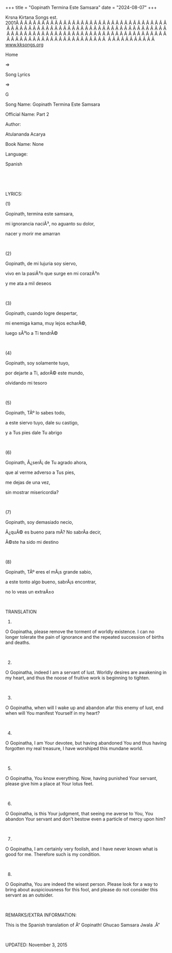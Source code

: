 +++ 
title = "Gopinath Termina Este Samsara"
date = "2024-08-07"
+++

Krsna Kirtana Songs
est. 2001Â Â Â Â Â Â Â Â Â Â Â Â Â Â Â Â Â Â Â Â Â Â Â Â Â Â Â Â Â Â Â Â Â Â Â Â Â Â Â Â Â Â Â Â Â Â Â Â Â Â Â Â Â Â Â Â Â Â Â Â Â Â Â Â Â Â Â Â Â Â Â Â Â Â Â Â Â Â Â Â Â Â Â Â Â Â Â Â Â Â Â Â Â Â Â Â Â Â Â Â Â Â Â Â Â Â Â Â Â Â Â Â Â Â Â Â Â Â Â Â Â Â Â Â Â Â Â Â Â Â Â Â  Â Â Â Â Â Â Â Â Â Â Â  
www.kksongs.org








Home
 
⇒
 
Song Lyrics
 
⇒
 
G


Song
Name: Gopinath Termina Este Samsara


Official
Name: Part 2


Author:

Atulananda Acarya


Book
Name: None


Language:

Spanish


 
















 


LYRICS:


(1)


Gopinath,
termina este samsara,


mi
ignorancia naciÃ³, no aguanto su dolor,


nacer
y morir me amarran


 


(2)


Gopinath,
de mi lujuria soy siervo,


vivo
en la pasiÃ³n que surge en mi corazÃ³n


y
me ata a mil deseos


 


(3)


Gopinath,
cuando logre despertar,


mi
enemiga kama, muy lejos echarÃ©,


luego
sÃ³lo a Ti tendrÃ©


 


(4)


Gopinath,
soy solamente tuyo,


por
dejarte a Ti, adorÃ© este mundo,


olvidando
mi tesoro


 


(5)


Gopinath,
TÃº lo sabes todo,


a
este siervo tuyo, dale su castigo,


y
a Tus pies dale Tu abrigo


 


(6)


Gopinath,
Â¿serÃ¡ de Tu agrado ahora,


que
al verme adverso a Tus pies,


me
dejas de una vez,


sin
mostrar misericordia?


 


(7)


Gopinath,
soy demasiado necio,


Â¿quÃ©
es bueno para mÃ­? No sabrÃ­a decir,


Ã©ste
ha sido mi destino


 


(8)


Gopinath,
TÃº eres el mÃ¡s grande sabio,


a
este tonto algo bueno, sabrÃ¡s encontrar,


no
lo veas un extraÃ±o


 


TRANSLATION


1)
O Gopinatha, please remove the torment of worldly existence. I can no longer
tolerate the pain of ignorance and the repeated succession of births and
deaths. 


 


2)
O Gopinatha, indeed I am a servant of lust. Worldly desires are awakening in my
heart, and thus the noose of fruitive work is beginning to tighten. 


 


3)
O Gopinatha, when will I wake up and abandon afar this enemy of lust, end when
will You manifest Yourself in my heart? 


 


4)
O Gopinatha, I am Your devotee, but having abandoned You and thus having
forgotten my real treasure, I have worshiped this mundane world. 


 


5)
O Gopinatha, You know everything. Now, having punished Your servant, please
give him a place at Your lotus feet. 


 


6)
O Gopinatha, is this Your judgment, that seeing me averse to You, You abandon
Your servant and don't bestow even a particle of mercy upon him? 


 


7)
O Gopinatha, I am certainly very foolish, and I have never known what is good
for me. Therefore such is my condition. 


 


8)
O Gopinatha, You are indeed the wisest person. Please look for a way to bring
about auspiciousness for this fool, and please do not consider this servant as
an outsider. 


 


REMARKS/EXTRA
INFORMATION:


This
is the Spanish translation of Â“
Gopinath! Ghucao Samsara
Jwala
.Â”


 


UPDATED:
 November 3, 2015